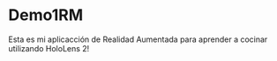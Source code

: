 # Demo1RM

Esta es mi aplicacción de Realidad Aumentada para aprender a cocinar utilizando HoloLens 2!
